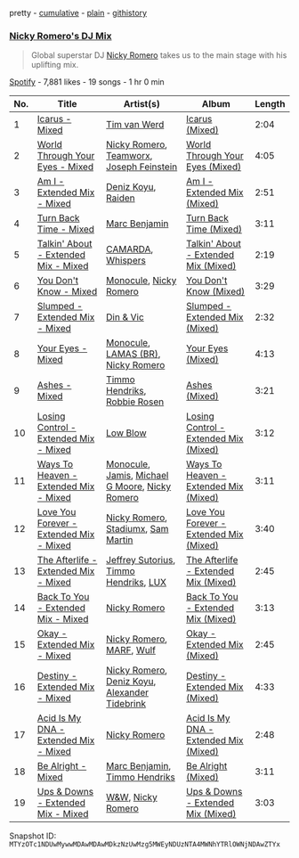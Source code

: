 pretty - [cumulative](/playlists/cumulative/37i9dQZF1DWXc3wUzQ4Nr1.md) - [plain](/playlists/plain/37i9dQZF1DWXc3wUzQ4Nr1) - [githistory](https://github.githistory.xyz/mackorone/spotify-playlist-archive/blob/main/playlists/plain/37i9dQZF1DWXc3wUzQ4Nr1)

### [Nicky Romero's DJ Mix](https://open.spotify.com/playlist/37i9dQZF1DWXc3wUzQ4Nr1)

> Global superstar DJ <a href="spotify:artist:5ChF3i92IPZHduM7jN3dpg">Nicky Romero</a> takes us to the main stage with his uplifting mix.

[Spotify](https://open.spotify.com/user/spotify) - 7,881 likes - 19 songs - 1 hr 0 min

| No. | Title | Artist(s) | Album | Length |
|---|---|---|---|---|
| 1 | [Icarus \- Mixed](https://open.spotify.com/track/47CzWORpnjuA0WDAhS5UR6) | [Tim van Werd](https://open.spotify.com/artist/5UgA77bKieWHI27WVk6bPE) | [Icarus \(Mixed\)](https://open.spotify.com/album/4SEWDfDlMLrCY815naVAdN) | 2:04 |
| 2 | [World Through Your Eyes \- Mixed](https://open.spotify.com/track/216jBU5wJLD6vkrX3awCVv) | [Nicky Romero](https://open.spotify.com/artist/5ChF3i92IPZHduM7jN3dpg), [Teamworx](https://open.spotify.com/artist/5AVL4JohmPpJASDshyUzQj), [Joseph Feinstein](https://open.spotify.com/artist/7ahEpNiwqIG5GJ3NkfHt1L) | [World Through Your Eyes \(Mixed\)](https://open.spotify.com/album/7fO5DaocxT0xiCw793sv3b) | 4:05 |
| 3 | [Am I \- Extended Mix \- Mixed](https://open.spotify.com/track/3f0J0lyaspohM9Cp8Rvmod) | [Deniz Koyu](https://open.spotify.com/artist/39PhMWg1aAuuZcph0OXGu6), [Raiden](https://open.spotify.com/artist/4YXNoMVTHRt01jYaKXTumJ) | [Am I \- Extended Mix \(Mixed\)](https://open.spotify.com/album/2nCPPkq60gbVWwVwD3VIqQ) | 2:51 |
| 4 | [Turn Back Time \- Mixed](https://open.spotify.com/track/0sv0ZIVZ3xJdLLW7LRUHQI) | [Marc Benjamin](https://open.spotify.com/artist/05KjvP5zdwtEIgEazqblZw) | [Turn Back Time \(Mixed\)](https://open.spotify.com/album/67c73VotVa5vnNnA1lTpJr) | 3:11 |
| 5 | [Talkin' About \- Extended Mix \- Mixed](https://open.spotify.com/track/19v5CwTT0yoJ5ets5E1vd1) | [CAMARDA](https://open.spotify.com/artist/09vy0H2lHwtBHCdzuFpDZN), [Whispers](https://open.spotify.com/artist/20CDUTkeimUuCordyA7SXq) | [Talkin' About \- Extended Mix \(Mixed\)](https://open.spotify.com/album/6xtyJL7aYqIXcdvrEYZ7BF) | 2:19 |
| 6 | [You Don't Know \- Mixed](https://open.spotify.com/track/2UGlvMzGwiryEcHOS4SFyw) | [Monocule](https://open.spotify.com/artist/0SURDCN1DbuW9STmuSHUaR), [Nicky Romero](https://open.spotify.com/artist/5ChF3i92IPZHduM7jN3dpg) | [You Don't Know \(Mixed\)](https://open.spotify.com/album/5jfR7zcIUOBdIwyXLE92EG) | 3:29 |
| 7 | [Slumped \- Extended Mix \- Mixed](https://open.spotify.com/track/3OYqUGv4pW3p5blStKOQlh) | [Din & Vic](https://open.spotify.com/artist/6aBFmG3P8qP94uilPUwYBk) | [Slumped \- Extended Mix \(Mixed\)](https://open.spotify.com/album/1I0KLAQs4rCO2fPzjnuUCK) | 2:32 |
| 8 | [Your Eyes \- Mixed](https://open.spotify.com/track/6Hm2XwPAz3k7htQZCxWtlC) | [Monocule](https://open.spotify.com/artist/0SURDCN1DbuW9STmuSHUaR), [LAMAS \(BR\)](https://open.spotify.com/artist/3sEeagShEwr9APxjh62Hr8), [Nicky Romero](https://open.spotify.com/artist/5ChF3i92IPZHduM7jN3dpg) | [Your Eyes \(Mixed\)](https://open.spotify.com/album/26l3Ft6mgdKwIlmShoCbqu) | 4:13 |
| 9 | [Ashes \- Mixed](https://open.spotify.com/track/40XxcwtHuM2FjRYeQqKkQ9) | [Timmo Hendriks](https://open.spotify.com/artist/7rNPTious4qaZVcKH3cmX3), [Robbie Rosen](https://open.spotify.com/artist/1569hvm0IW3DHOfruYP2lM) | [Ashes \(Mixed\)](https://open.spotify.com/album/3tLnS8IMHo2keNvriGFy7Y) | 3:21 |
| 10 | [Losing Control \- Extended Mix \- Mixed](https://open.spotify.com/track/66Er4kkVZWLpa7H7lwqoRA) | [Low Blow](https://open.spotify.com/artist/4Jr5ULT8PKTOiBhTUZR9RQ) | [Losing Control \- Extended Mix \(Mixed\)](https://open.spotify.com/album/2hAJK4bOJeHiVl0rZPGmd3) | 3:12 |
| 11 | [Ways To Heaven \- Extended Mix \- Mixed](https://open.spotify.com/track/5FGq2HLfu0lIrxNdQVMe2S) | [Monocule](https://open.spotify.com/artist/0SURDCN1DbuW9STmuSHUaR), [Jamis](https://open.spotify.com/artist/2SdcyCKXwjtQJymVLGyBlx), [Michael G Moore](https://open.spotify.com/artist/2WFsseAjUlC9pvgl6G3qsO), [Nicky Romero](https://open.spotify.com/artist/5ChF3i92IPZHduM7jN3dpg) | [Ways To Heaven \- Extended Mix \(Mixed\)](https://open.spotify.com/album/4AGrCGlvH5EuwG4wzaVedq) | 3:11 |
| 12 | [Love You Forever \- Extended Mix \- Mixed](https://open.spotify.com/track/2S6i7iokdVds1kXN3iHnb4) | [Nicky Romero](https://open.spotify.com/artist/5ChF3i92IPZHduM7jN3dpg), [Stadiumx](https://open.spotify.com/artist/0DRf6JJDQnRnz0Yp209CmH), [Sam Martin](https://open.spotify.com/artist/66AE89GQTx88zLYhXn1wFK) | [Love You Forever \- Extended Mix \(Mixed\)](https://open.spotify.com/album/5TpwRDFUNQpHaAkYYFoEFf) | 3:40 |
| 13 | [The Afterlife \- Extended Mix \- Mixed](https://open.spotify.com/track/6cIQ2AfkglvS1nhKfh0vFN) | [Jeffrey Sutorius](https://open.spotify.com/artist/2XGg454n1pSdgoqrfcSDbq), [Timmo Hendriks](https://open.spotify.com/artist/7rNPTious4qaZVcKH3cmX3), [LUX](https://open.spotify.com/artist/1xNeaOaf8khvhnxCU4TWcJ) | [The Afterlife \- Extended Mix \(Mixed\)](https://open.spotify.com/album/7cyT2ZbzE6lZUTIqn0IUSj) | 2:45 |
| 14 | [Back To You \- Extended Mix \- Mixed](https://open.spotify.com/track/2PePqQtzD2hyatQPHahYQu) | [Nicky Romero](https://open.spotify.com/artist/5ChF3i92IPZHduM7jN3dpg) | [Back To You \- Extended Mix \(Mixed\)](https://open.spotify.com/album/53P0W7GhUyt5VpHj3ciHVs) | 3:13 |
| 15 | [Okay \- Extended Mix \- Mixed](https://open.spotify.com/track/6dlc4NCqdatFHQqCQJ4L27) | [Nicky Romero](https://open.spotify.com/artist/5ChF3i92IPZHduM7jN3dpg), [MARF](https://open.spotify.com/artist/6y1eDna5tYFgcvKyGhLCy7), [Wulf](https://open.spotify.com/artist/134sCDSe1w2zPnfCG4hT0f) | [Okay \- Extended Mix \(Mixed\)](https://open.spotify.com/album/4roxuNLH6CeIK2bRDaKeKn) | 2:45 |
| 16 | [Destiny \- Extended Mix \- Mixed](https://open.spotify.com/track/5T2Le42gIZaCj4sobXfhf2) | [Nicky Romero](https://open.spotify.com/artist/5ChF3i92IPZHduM7jN3dpg), [Deniz Koyu](https://open.spotify.com/artist/39PhMWg1aAuuZcph0OXGu6), [Alexander Tidebrink](https://open.spotify.com/artist/6kI0ZZ0yjJ3Bf5JjEgUJLC) | [Destiny \- Extended Mix \(Mixed\)](https://open.spotify.com/album/6sp9BXTCeHi2j7XdpQXb3x) | 4:33 |
| 17 | [Acid Is My DNA \- Extended Mix \- Mixed](https://open.spotify.com/track/65yi3DEjkNsA6IBFM5VRDJ) | [Nicky Romero](https://open.spotify.com/artist/5ChF3i92IPZHduM7jN3dpg) | [Acid Is My DNA \- Extended Mix \(Mixed\)](https://open.spotify.com/album/4G55CgRWjADYtgF2AO9V4f) | 2:48 |
| 18 | [Be Alright \- Mixed](https://open.spotify.com/track/5MWX68GhtTVt1MKdYbhXPX) | [Marc Benjamin](https://open.spotify.com/artist/05KjvP5zdwtEIgEazqblZw), [Timmo Hendriks](https://open.spotify.com/artist/7rNPTious4qaZVcKH3cmX3) | [Be Alright \(Mixed\)](https://open.spotify.com/album/60sxahxIs1KPiSxFbRYMUR) | 3:11 |
| 19 | [Ups & Downs \- Extended Mix \- Mixed](https://open.spotify.com/track/4mTl4ecEEWbSEipNrBwQEQ) | [W&W](https://open.spotify.com/artist/2rTo8KIkBTFjQS7VvaKYQ4), [Nicky Romero](https://open.spotify.com/artist/5ChF3i92IPZHduM7jN3dpg) | [Ups & Downs \- Extended Mix \(Mixed\)](https://open.spotify.com/album/7MFc8E3pzaQYhQjRAkdTnL) | 3:03 |

Snapshot ID: `MTYzOTc1NDUwMywwMDAwMDAwMDkzNzUwMzg5MWEyNDUzNTA4MWNhYTRlOWNjNDAwZTYx`
